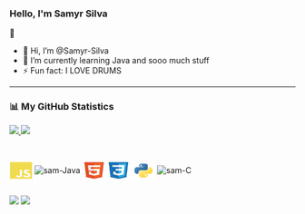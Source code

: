 ### Hello, I'm Samyr Silva 
👋

- 👋 Hi, I’m @Samyr-Silva
- 🌱 I’m currently learning Java and sooo much stuff
- ⚡ Fun fact: I LOVE DRUMS
---

### 📊 My GitHub Statistics

<a href="https://github.com/Samyr-Silva/github-readme-stats">
  <img height="180em" src="https://github-readme-stats.vercel.app/api?username=Samyr-Silva&show_icons=true&theme=dracula&include_all_commits=true&count_private=true"/>
</a>
<a href="https://github.com/Samyr-Silva/github-readme-stats">
  <img height="180em" src="https://github-readme-stats.vercel.app/api/top-langs/?username=Samyr-Silva&layout=compact&langs_count=8&theme=radical"/>
</a>

##
<div style="display: inline_block"><br>
  <img align="center" alt="sam-Js" height="30" width="40" src="https://raw.githubusercontent.com/devicons/devicon/master/icons/javascript/javascript-plain.svg">
  <img align="center" alt="sam-Java" height="30" width="40" src="https://cdn.jsdelivr.net/gh/devicons/devicon@latest/icons/java/java-original.svg" />
  <img align="center" alt="sam-HTML" height="30" width="40" src="https://raw.githubusercontent.com/devicons/devicon/master/icons/html5/html5-original.svg">
  <img align="center" alt="sam-CSS" height="30" width="40" src="https://raw.githubusercontent.com/devicons/devicon/master/icons/css3/css3-original.svg">
  <img align="center" alt="sam-Python" height="30" width="40" src="https://raw.githubusercontent.com/devicons/devicon/master/icons/python/python-original.svg">
  <img align="center" alt="sam-C" height="30" width="40" src="https://cdn.jsdelivr.net/gh/devicons/devicon@latest/icons/c/c-original.svg" />
</div>

##
<div>
  <a href="https://www.instagram.com/santana_samyr/" target="_blank"><img src="https://img.shields.io/badge/-Instagram-%23E4405F?style=for-the-badge&logo=instagram&logoColor=white" target="_blank"></a>
  <a href="https://www.linkedin.com/in/samyrsilva/" target="_blank"><img src="https://img.shields.io/badge/-LinkedIn-%230077B5?style=for-the-badge&logo=linkedin&logoColor=white" target="_blank"></a> 
  
</div>
